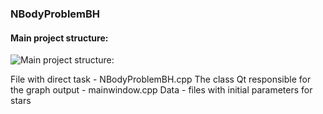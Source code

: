 ### NBodyProblemBH
#### Main project structure:
![Main project structure: ](https://drive.google.com/file/d/135yVFj7LtMpieOYnM-ge07kA64U5ZNWT/view?usp=share_link)

File with direct task - NBodyProblemBH.cpp
The class Qt responsible for the graph output - mainwindow.cpp
Data - files with initial parameters for stars




